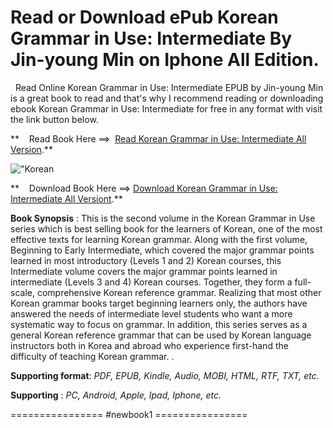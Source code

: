  **Read or Download ePub Korean Grammar in Use: Intermediate By Jin-young Min on Iphone All Edition.**
=====================================================================================================

  Read Online Korean Grammar in Use: Intermediate EPUB by Jin-young Min is a great book to read and that's why I recommend reading or downloading ebook Korean Grammar in Use: Intermediate for free in any format with visit the link button below.

**    Read Book Here ==>  [Read Korean Grammar in Use: Intermediate All Version](https://newbookintheword.blogspot.com/id/892773078X).**

![\"Korean](\"https://i.gr-assets.com/images/S/compressed.photo.goodreads.com/books/1395331500l/21522850.jpg\")

**    Download Book Here ==> [Download Korean Grammar in Use: Intermediate All Versiont](https://newbookintheword.blogspot.com/id/892773078X).**

**Book Synopsis** : This is the second volume in the Korean Grammar in Use series which is best selling book for the learners of Korean, one of the most effective texts for learning Korean grammar. Along with the first volume, Beginning to Early Intermediate, which covered the major grammar points learned in most introductory (Levels 1 and 2) Korean courses, this Intermediate volume covers the major grammar points learned in intermediate (Levels 3 and 4) Korean courses. Together, they form a full-scale, comprehensive Korean reference grammar. Realizing that most other Korean grammar books target beginning learners only, the authors have answered the needs of intermediate level students who want a more systematic way to focus on grammar. In addition, this series serves as a general Korean reference grammar that can be used by Korean language instructors both in Korea and abroad who experience first-hand the difficulty of teaching Korean grammar. .

**Supporting format**: _PDF, EPUB, Kindle, Audio, MOBI, HTML, RTF, TXT, etc._

**Supporting** : _PC, Android, Apple, Ipad, Iphone, etc._

================ #newbook1 ================